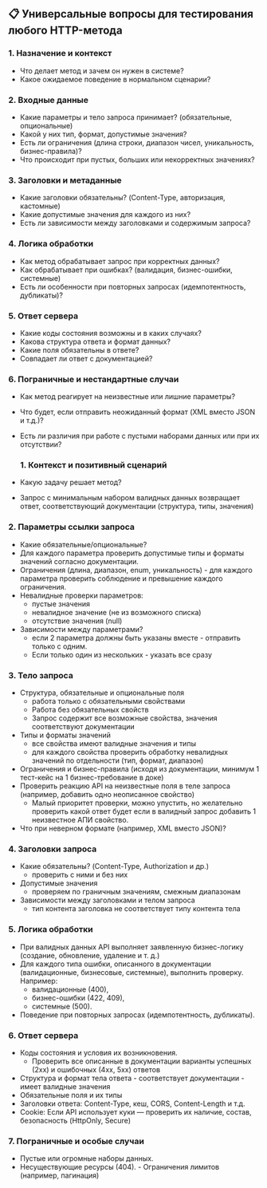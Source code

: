 
## 📋 Универсальные вопросы для тестирования любого HTTP-метода

### 1. Назначение и контекст

- Что делает метод и зачем он нужен в системе?
- Какое ожидаемое поведение в нормальном сценарии?

### 2. Входные данные

- Какие параметры и тело запроса принимает? (обязательные, опциональные)
- Какой у них тип, формат, допустимые значения?
- Есть ли ограничения (длина строки, диапазон чисел, уникальность, бизнес-правила)?
- Что происходит при пустых, больших или некорректных значениях?

### 3. Заголовки и метаданные

- Какие заголовки обязательны? (Content-Type, авторизация, кастомные)
- Какие допустимые значения для каждого из них?
- Есть ли зависимости между заголовками и содержимым запроса?

### 4. Логика обработки

- Как метод обрабатывает запрос при корректных данных?
- Как обрабатывает при ошибках? (валидация, бизнес-ошибки, системные)
- Есть ли особенности при повторных запросах (идемпотентность, дубликаты)?

### 5. Ответ сервера

- Какие коды состояния возможны и в каких случаях?
- Какова структура ответа и формат данных?
- Какие поля обязательны в ответе?
- Совпадает ли ответ с документацией?

### 6. Пограничные и нестандартные случаи

- Как метод реагирует на неизвестные или лишние параметры?
- Что будет, если отправить неожиданный формат (XML вместо JSON и т.д.)?
- Есть ли различия при работе с пустыми наборами данных или при их отсутствии?

	### 1. Контекст и позитивный сценарий

- Какую задачу решает метод?
- Запрос с минимальным набором валидных данных возвращает ответ, соответствующий документации (структура, типы, значения)

### 2. Параметры ссылки запроса

- Какие обязательные/опциональные?
- Для каждого параметра проверить допустимые типы и форматы значений согласно документации.
- Ограничения (длина, диапазон, enum, уникальность) - для каждого параметра проверить соблюдение и превышение каждого ограничения.
- Невалидные проверки параметров:
	- пустые значения
	- невалидное значение (не из возможного списка)
	- отсутствие значения (null)
- Зависимости между параметрами?
	- если 2 параметра должны быть указаны вместе - отправить только с одним.
	- Если только один из нескольких - указать все сразу

### 3. Тело запроса

- Структура, обязательные и опциональные поля
	- работа только с обязательными свойствами
	- Работа без обязательных свойств
	- Запрос содержит все возможные свойства, значения соответствуют документации
- Типы и форматы значений
	- все свойства имеют валидные значения и типы
	- для каждого свойства проверить обработку невалидных значений по отдельности (тип, формат, диапазон)
- Ограничения и бизнес-правила (исходя из документации, минимум 1 тест-кейс на 1 бизнес-требование в доке)
- Проверить реакцию API на неизвестные поля в теле запроса (например, добавить одно неописанное свойство)
	- Малый приоритет проверки, можно упустить, но желательно проверить какой ответ будет если в валидный запрос добавить 1 неизвестное АПИ свойство.
- Что при неверном формате (например, XML вместо JSON)?

### 4. Заголовки запроса

- Какие обязательны? (Content-Type, Authorization и др.)
	- проверить с ними и без них
- Допустимые значения
	- проверяем по граничным значениям, смежным диапазонам
- Зависимости между заголовками и телом запроса
	- тип контента заголовка не соответствует типу контента тела

### 5. Логика обработки

- При валидных данных API выполняет заявленную бизнес-логику (создание, обновление, удаление и т. д.)
- Для каждого типа ошибки, описанного в документации (валидационные, бизнесовые, системные), выполнить проверку. Например:
    - валидационные (400),
    - бизнес-ошибки (422, 409),
    - системные (500).
- Поведение при повторных запросах (идемпотентность, дубликаты).


### 6. Ответ сервера

- Коды состояния и условия их возникновения.
	- Проверить все описанные в документации варианты успешных (2xx) и ошибочных (4xx, 5xx) ответов
- Структура и формат тела ответа
		- соответствует документации
		- имеет валидные значения
- Обязательные поля и их типы
- Заголовки ответа: Content-Type, кеш, CORS, Content-Length и т.д.
- Cookie: Если API использует куки — проверить их наличие, состав, безопасность (HttpOnly, Secure)

### 7. Пограничные и особые случаи

- Пустые или огромные наборы данных.
- Несуществующие ресурсы (404).
		- Ограничения лимитов (например, пагинация)